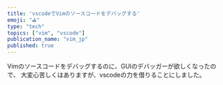 ```yaml
---
title: 'vscodeでVimのソースコードをデバッグする'
emoji: "⛳"
type: "tech"
topics: ["vim", "vscode"]
publication_name: "vim_jp"
published: true
---
```


Vimのソースコードをデバッグするのに、GUIのデバッガーが欲しくなったので、
大変心苦しくはありますが、vscodeの力を借りることにしました。

